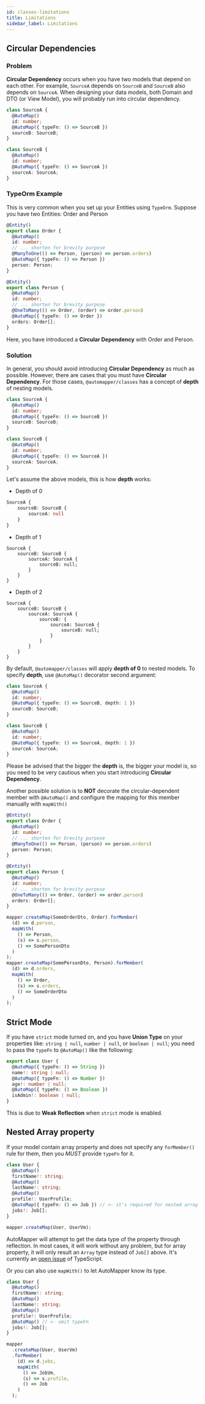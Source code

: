 ```yaml
---
id: classes-limitations
title: Limitations
sidebar_label: Limitations
---
```


## Circular Dependencies

### Problem

**Circular Dependency** occurs when you have two models that depend on each other. For example, `SourceA` depends on `SourceB` and `SourceB` also depends on `SourceA`.
When designing your data models, both Domain and DTO (or View Model), you will probably run into circular dependency.

```ts
class SourceA {
  @AutoMap()
  id: number;
  @AutoMap({ typeFn: () => SourceB })
  sourceB: SourceB;
}

class SourceB {
  @AutoMap()
  id: number;
  @AutoMap({ typeFn: () => SourceA })
  sourceA: SourceA;
}
```

### TypeOrm Example

This is very common when you set up your Entities using `TypeOrm`. Suppose you have two Entities: Order and Person

```ts
@Entity()
export class Order {
  @AutoMap()
  id: number;
  // ... shorten for brevity purpose
  @ManyToOne(() => Person, (person) => person.orders)
  @AutoMap({ typeFn: () => Person })
  person: Person;
}

@Entity()
export class Person {
  @AutoMap()
  id: number;
  // ... shorten for brevity purpose
  @OneToMany(() => Order, (order) => order.person)
  @AutoMap({ typeFn: () => Order })
  orders: Order[];
}
```

Here, you have introduced a **Circular Dependency** with Order and Person.

### Solution

In general, you should avoid introducing **Circular Dependency** as much as possible. However, there are cases that you must have **Circular Dependency**. For those cases, `@automapper/classes` has a concept of **depth** of nesting models.

```ts
class SourceA {
  @AutoMap()
  id: number;
  @AutoMap({ typeFn: () => SourceB })
  sourceB: SourceB;
}

class SourceB {
  @AutoMap()
  id: number;
  @AutoMap({ typeFn: () => SourceA })
  sourceA: SourceA;
}
```

Let's assume the above models, this is how **depth** works:

- Depth of 0

```ts
SourceA {
    sourceB: SourceB {
        sourceA: null
    }
}
```

- Depth of 1

```
SourceA {
    sourceB: SourceB {
        sourceA: SourceA {
            sourceB: null;
        }
    }
}
```

- Depth of 2

```
SourceA {
    sourceB: SourceB {
        sourceA: SourceA {
            sourceB: {
                sourceA: SourceA {
                    sourceB: null;
                }
            }
        }
    }
}
```

By default, `@automapper/classes` will apply **depth of 0** to nested models. To specify **depth**, use `@AutoMap()` decorator second argument:

```ts
class SourceA {
  @AutoMap()
  id: number;
  @AutoMap({ typeFn: () => SourceB, depth: 1 })
  sourceB: SourceB;
}

class SourceB {
  @AutoMap()
  id: number;
  @AutoMap({ typeFn: () => SourceA, depth: 1 })
  sourceA: SourceA;
}
```

Please be advised that the bigger the **depth** is, the bigger your model is, so you need to be very cautious when you start introducing **Circular Dependency**.

Another possible solution is to **NOT** decorate the circular-dependent member with `@AutoMap()` and configure the mapping for this member manually with `mapWith()`

```ts
@Entity()
export class Order {
  @AutoMap()
  id: number;
  // ... shorten for brevity purpose
  @ManyToOne(() => Person, (person) => person.orders)
  person: Person;
}

@Entity()
export class Person {
  @AutoMap()
  id: number;
  // ... shorten for brevity purpose
  @OneToMany(() => Order, (order) => order.person)
  orders: Order[];
}

mapper.createMap(SomeOrderDto, Order).forMember(
  (d) => d.person,
  mapWith(
    () => Person,
    (s) => s.person,
    () => SomePersonDto
  )
);
mapper.createMap(SomePersonDto, Person).forMember(
  (d) => d.orders,
  mapWith(
    () => Order,
    (s) => s.orders,
    () => SomeOrderDto
  )
);
```

## Strict Mode

If you have `strict` mode turned on, and you have **Union Type** on your properties like: `string | null`, `number | null`, or `boolean | null`; you need to pass the `typeFn` to `@AutoMap()` like the following:

```ts
export class User {
  @AutoMap({ typeFn: () => String })
  name!: string | null;
  @AutoMap({ typeFn: () => Number })
  age!: number | null;
  @AutoMap({ typeFn: () => Boolean })
  isAdmin!: boolean | null;
}
```

This is due to **Weak Reflection** when `strict` mode is enabled.

## Nested Array property

If your model contain array property and does not specify any `forMember()` rule for them, then you *MUST* provide `typeFn` for it.

```ts
class User {
  @AutoMap()
  firstName!: string;
  @AutoMap()
  lastName!: string;
  @AutoMap()
  profile!: UserProfile;
  @AutoMap({ typeFn: () => Job }) // <- it's required for nested array property
  jobs!: Job[];
}

mapper.createMap(User, UserVm);
```

AutoMapper will attempt to get the data type of the property through reflection. In most cases, it will work without any problem, but for array property, it will only result an  `Array` type instead of `Job[]` above. It's currently an [open issue](https://github.com/microsoft/TypeScript/issues/7169) of TypeScript.

Or you can also use `mapWith()` to let AutoMapper know its type.

```ts
class User {
  @AutoMap()
  firstName!: string;
  @AutoMap()
  lastName!: string;
  @AutoMap()
  profile!: UserProfile;
  @AutoMap() // <- omit typeFn
  jobs!: Job[];
}

mapper
  .createMap(User, UserVm)
  .forMember(
    (d) => d.jobs,
    mapWith(
      () => JobVm,
      (s) => s.profile,
      () => Job
    )
  );
```
